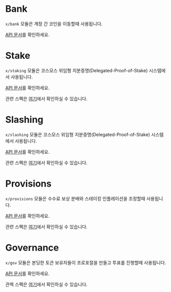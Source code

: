 # Bank

`x/bank` 모듈은 계정 간 코인을 이동할때 사용됩니다.

[API 문서](https://godoc.org/github.com/osiz-blockchainapp/bitcoiva-sdk/x/bank)를 확인하세요.

# Stake

`x/staking` 모듈은 코스모스 위임형 지분증명(Delegated-Proof-of-Stake) 시스템에서 사용됩니다.

[API 문서](https://godoc.org/github.com/osiz-blockchainapp/bitcoiva-sdk/x/staking)를 확인하세요.

관련 스펙은 [여기](https://github.com/osiz-blockchainapp/bitcoiva-sdk/tree/master/docs/spec/staking)에서 확인하실 수 있습니다.


# Slashing

`x/slashing` 모듈은 코스모스 위임형 지분증명(Delegated-Proof-of-Stake) 시스템에서 사용됩니다.

[API 문서](https://godoc.org/github.com/osiz-blockchainapp/bitcoiva-sdk/x/slashing)를 확인하세요.

관련 스펙은 [여기](https://github.com/osiz-blockchainapp/bitcoiva-sdk/tree/master/docs/spec/slashing)에서 확인하실 수 있습니다.

# Provisions

`x/provisions` 모듈은 수수료 보상 분배와 스테이킹 인플레이션을 조정할때 사용됩니다.

[API 문서](https://godoc.org/github.com/osiz-blockchainapp/bitcoiva-sdk/x/distribution)를 확인하세요.

관련 스펙은 [여기](https://github.com/osiz-blockchainapp/bitcoiva-sdk/tree/master/docs/spec/distribution)에서 확인하실 수 있습니다.

# Governance

`x/gov` 모듈은 본딩한 토큰 보유자들이 프로포절을 만들고 투표를 진행할때 사용됩니다.

[API 문서](https://godoc.org/github.com/osiz-blockchainapp/bitcoiva-sdk/x/gov)를 확인하세요.

관렉 스펙은 [여기](https://github.com/osiz-blockchainapp/bitcoiva-sdk/tree/master/docs/spec/governance)에서 확인하실 수 있습니다.
